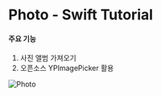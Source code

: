 # Photo - Swift Tutorial


#### 주요 기능
1. 사진 앨범 가져오기
2. 오픈소스 YPImagePicker 활용

![Photo](https://user-images.githubusercontent.com/57958360/136347087-1715551e-c22d-4356-9bd2-69898a7d2174.gif)
